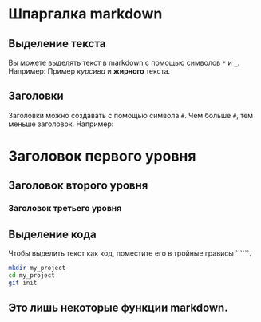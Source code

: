 # Шпаргалка markdown
## Выделение текста
Вы можете выделять текст в markdown с помощью символов `*` и `_`. Например:
Пример *курсива* и **жирного** текста.
## Заголовки
Заголовки можно создавать с помощью символа `#`. Чем больше `#`, тем меньше заголовок. Например:
# Заголовок первого уровня
## Заголовок второго уровня
### Заголовок третьего уровня
## Выделение кода
Чтобы выделить текст как код, поместите его в тройные грависы ``````.
``` bash
mkdir my_project
cd my_project
git init
```
Это лишь некоторые функции markdown.
----